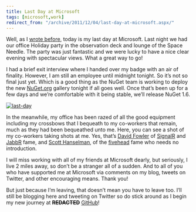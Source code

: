 ```yaml
---
title: Last Day at Microsoft
tags: [microsoft,work]
redirect_from: "/archive/2011/12/04/last-day-at-microsoft.aspx/"
---
```


Well, as I [wrote
before](https://haacked.com/archive/2011/11/28/departing-microsoft.aspx "Departures"),
today is my last day at Microsoft. Last night we had our office Holiday
party in the observation deck and lounge of the Space Needle. The party
was just fantastic and we were lucky to have a nice clear evening with
spectacular views. What a great way to go!

I had a brief exit interview where I handed over my badge with an air of
finality. However, I am still an employee until midnight tonight. So
it’s not so final just yet. Which is a good thing as the NuGet team is
working to deploy the new [NuGet.org](http://nuget.org/ "NuGet.org")
gallery tonight if all goes well. Once that’s been up for a few days and
we’re comfortable with it being stable, we’ll release NuGet 1.6.

[![last-day](https://haacked.com/images/haacked_com/WindowsLiveWriter/Last-Day_D8B3/last-day_thumb.jpg "last-day")](https://haacked.com/images/haacked_com/WindowsLiveWriter/Last-Day_D8B3/last-day_2.jpg)

In the meanwhile, my office has been razed of all the good equipment
including my crossbows that I bequeath to my co-workers that remain,
much as they had been bequeathed unto me. Here, you can see a shot of my
co-workers taking shots at me. Yes, that’s [David
Fowler](http://weblogs.asp.net/davidfowler/ "David Fowler") of
[SignalR](https://github.com/SignalR/SignalR "SignalR") and
[JabbR](http://jabbr.net "JabbR") fame, and [Scott
Hanselman](http://hanselman.com), of the
[fivehead](https://haacked.com/archive/2006/09/18/My_Sandwich_Compartment_ForeheadAgain.aspx "Fivehead")
fame who needs no introduction.

I will miss working with all of my friends at Microsoft dearly, but
seriously, I live 2 miles away, so don’t be a stranger all of a sudden.
And to all of you who have supported me at Microsoft via comments on my
blog, tweets on Twitter, and other encouraging means. Thank you!

But just because I’m leaving, that doesn’t mean you have to leave too.
I’ll still be blogging here and tweeting on Twitter so do stick around
as I begin my new journey at **~~REDACTED~~**
[GitHub](https://haacked.com/archive/2011/12/07/hello-github.aspx "Hello GitHub")!

